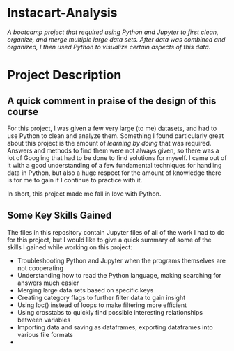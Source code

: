 # Instacart-Analysis
*A bootcamp project that required using Python and Jupyter to first clean, organize, and merge multiple large data sets. After data was combined and organized, I then used Python to visualize certain aspects of this data.*

# Project Description

## A quick comment in praise of the design of this course
For this project, I was given a few very large (to me) datasets, and had to use Python to clean and analyze them. Something I found particularly great about this project is the amount of *learning by doing* that was required. Answers and methods to find them were not always given, so there was a lot of Googling that had to be done to find solutions for myself. I came out of it with a good understanding of a few fundamental techniques for handling data in Python, but also a huge respect for the amount of knowledge there is for me to gain if I continue to practice with it. 

In short, this project made me fall in love with Python.


## Some Key Skills Gained
The files in this repository contain Jupyter files of all of the work I had to do for this project, but I would like to give a quick summary of some of the skills I gained while working on this project:
- Troubleshooting Python and Jupyter when the programs themselves are not cooperating
- Understanding how to read the Python language, making searching for answers much easier
- Merging large data sets based on specific keys
- Creating category flags to further filter data to gain insight
- Using loc() instead of loops to make filtering more efficient
- Using crosstabs to quickly find possible interesting relationships between variables
- Importing data and saving as dataframes, exporting dataframes into various file formats
- 

